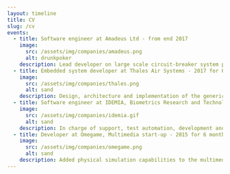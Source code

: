 ```yaml
---
layout: timeline
title: CV
slug: /cv
events:
  - title: Software engineer at Amadeus Ltd - from end 2017
    image:
      src: /assets/img/companies/amadeus.png
      alt: drunkpoker
    description: Lead developer on large scale circuit-breaker system project. Maintained and improved the core components of the passenger management system (~5000 trx/s). Lead projects on performance and stability. People management for 6 month. Developed the new company-baselined test framework in python. 
  - title: Embedded system developer at Thales Air Systems - 2017 for 6 months
    image: 
      src: /assets/img/companies/thales.png
      alt: sand
    description: Design, architecture and implementation of the generic, XML-customizable, power supply and safety automate for the new radar generation. Implementation of the development environment for the team. Participation to the interface specification at the whole radar level.
  - title: Software engineer at IDEMIA, Biometrics Research and Technologies Unit - 2016 for a year
    image: 
      src: /assets/img/companies/idemia.gif
      alt: sand
    description: In charge of support, test automation, development and optimization of the fingerprint coding API. Support to integration teams around the world. Design and development of image processing algorithms and functionalities in C and C++ . Build and test automation. Multithreading and code optimizations on image processing algorithms. 
  - title: Developer at Omegame, Multimedia start-up - 2015 for 6 months 
    image: 
      src: /assets/img/companies/omegame.png
      alt: sand
    description: Added physical simulation capabilities to the multimedia editor developed by the start-up. Integration of Bullet - a physical engine - to the system. 3D algorithm to interface Bullet with the editor and to automatize conversion of graphical objects into physical objects.
---
```

